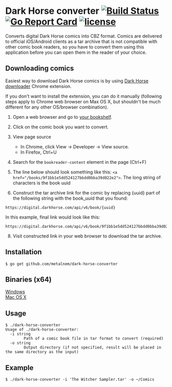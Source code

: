 # Dark Horse converter [![Build Status](https://travis-ci.org/Metalnem/dark-horse-converter.svg?branch=master)](https://travis-ci.org/Metalnem/dark-horse-converter) [![Go Report Card](https://goreportcard.com/badge/github.com/metalnem/dark-horse-converter)](https://goreportcard.com/report/github.com/metalnem/dark-horse-converter) [![license](https://img.shields.io/badge/license-MIT-blue.svg?style=flat)](https://raw.githubusercontent.com/metalnem/dark-horse-converter/master/LICENSE)
Converts digital Dark Horse comics into CBZ format. Comics are delivered to official iOS/Android clients as a tar archive that is not compatible with other comic book readers, so you have to convert them using this application before you can open them in the reader of your choice.

## Downloading comics

Easiest way to download Dark Horse comics is by using [Dark Horse downloader](https://chrome.google.com/webstore/detail/dark-horse-downloader/odciinkioeagogcogbpelccibomlenhl) Chrome extension.

If you don't want to install the extension, you can do it manually (following steps apply to Chrome web browser on Max OS X, but shouldn't be much different for any other OS/browser combination).

1. Open a web browser and go to [your bookshelf](https://digital.darkhorse.com/bookshelf).

2. Click on the comic book you want to convert.

3. View page source

    - In Chrome, click View -> Developer -> View source.
    - In Firefox, Ctrl+U

4. Search for the `bookreader-content` element in the page (Ctrl+F)

5. The line below should look something like this: `<a href="/books/9f1bb1e5dd524127bbdd0bba39d022e2">`. The long string of characters is the book uuid

6. Construct the tar archive link for the comic by replacing {uuid} part of the following string with the book_uuid that you found:

```
https://digital.darkhorse.com/api/v6/book/{uuid}
```

In this example, final link would look like this:

```
https://digital.darkhorse.com/api/v6/book/9f1bb1e5dd524127bbdd0bba39d022e2
```

8) Visit constructed link in your web browser to download the tar archive.

## Installation

```
$ go get github.com/metalnem/dark-horse-converter
```

## Binaries (x64)

[Windows](https://github.com/Metalnem/dark-horse-converter/releases/download/v1.0.0/dark-horse-converter-win64-1.0.0.zip)  
[Mac OS X](https://github.com/Metalnem/dark-horse-converter/releases/download/v1.0.0/dark-horse-converter-darwin64-1.0.0.zip)

## Usage

```
$ ./dark-horse-converter
Usage of ./dark-horse-converter:
  -i string
    	Path of a comic book file in tar format to convert (required)
  -o string
    	Output directory (if not specified, result will be placed in the same directory as the input)
```

## Example

```
$ ./dark-horse-converter -i 'The Witcher Sampler.tar' -o ~/Comics
```
